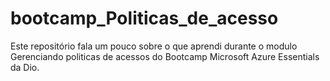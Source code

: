 # bootcamp_Politicas_de_acesso
Este repositório fala um pouco sobre o que aprendi durante o modulo Gerenciando politicas de acessos do Bootcamp Microsoft Azure Essentials da Dio.
